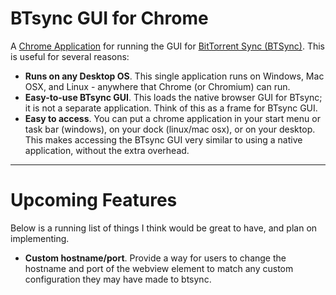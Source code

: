 BTsync GUI for Chrome
=====================

A [Chrome Application](https://developer.chrome.com/apps/about_apps) for running the GUI for [BitTorrent Sync (BTSync)](http://www.getsync.com/). This is useful for several reasons:

- **Runs on any Desktop OS**. This single application runs on Windows, Mac OSX, and Linux - anywhere that Chrome (or Chromium) can run.
- **Easy-to-use BTsync GUI**. This loads the native browser GUI for BTsync; it is not a separate application. Think of this as a frame for BTsync GUI.
- **Easy to access**. You can put a chrome application in your start menu or task bar (windows), on your dock (linux/mac osx), or on your desktop. This makes accessing the BTsync GUI very similar to using a native application, without the extra overhead.

---

Upcoming Features
=================

Below is a running list of things I think would be great to have, and plan on implementing.

- **Custom hostname/port**. Provide a way for users to change the hostname and port of the webview element to match any custom configuration they may have made to btsync.
